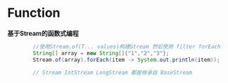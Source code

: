 # Function

**基于Stream的函数式编程**

```java
        //使用Stream.of(T... values)构建Stream 然后使用 filter forEach
		String[] array = new String[]{"1","2","3"};
        Stream.of(array).forEach(item -> System.out.println(item));
		
		// Stream IntStream LongStream 都是继承自 BaseStream 
```

